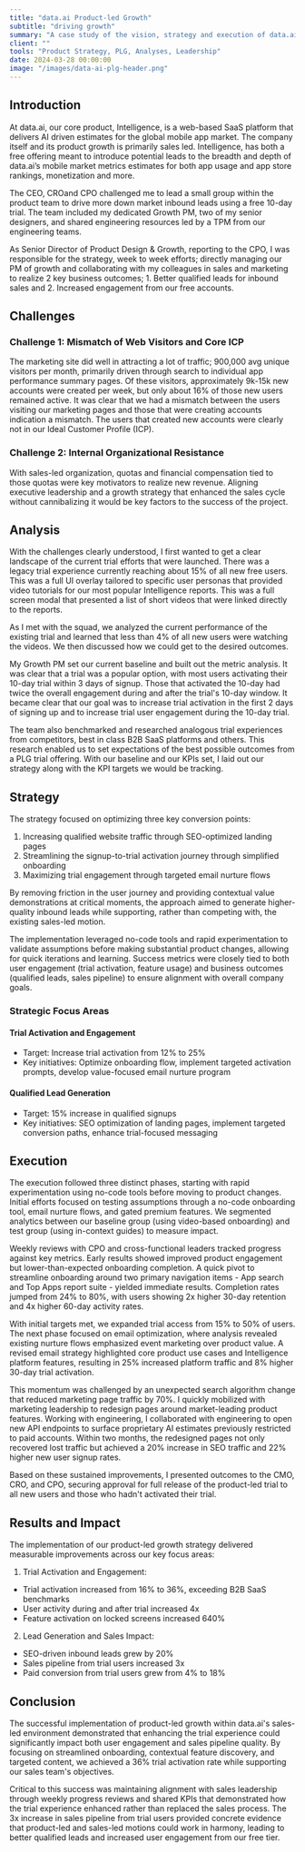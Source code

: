 ```yaml
---
title: "data.ai Product-led Growth"
subtitle: "driving growth"
summary: "A case study of the vision, strategy and execution of data.ai product-led growth initiatives"
client: ""
tools: "Product Strategy, PLG, Analyses, Leadership"
date: 2024-03-28 00:00:00
image: "/images/data-ai-plg-header.png"
---
```


## Introduction

At data.ai, our core product, Intelligence, is a web-based SaaS platform that delivers AI driven estimates for the global mobile app market. The company itself and its product growth is primarily sales led. Intelligence, has both a free offering meant to introduce potential leads to the breadth and depth of data.ai’s mobile market metrics estimates for both app usage and app store rankings, monetization and more. 

The CEO, CROand CPO challenged me to lead a small group within the product team to drive more down market inbound leads using a free 10-day trial. The team included my dedicated Growth PM, two of my senior designers, and shared engineering resources led by a TPM from our engineering teams.

As Senior Director of Product Design & Growth, reporting to the CPO, I was responsible for the strategy, week to week efforts; directly managing our PM of growth and collaborating with my colleagues in sales and marketing to realize 2 key business outcomes; 1. Better qualified leads for inbound sales and 2. Increased engagement from our free accounts.


## Challenges

### Challenge 1: Mismatch of Web Visitors and Core ICP
The marketing site did well in attracting a lot of traffic; 900,000 avg unique visitors per month, primarily driven through search to individual app performance summary pages. Of these visitors, approximately 9k-15k new accounts were created per week, but only about 16% of those new users remained active. It was clear that we had a mismatch between the users visiting our marketing pages and those that were creating accounts indication a mismatch. The users that created new accounts were clearly not in our Ideal Customer Profile (ICP).

### Challenge 2: Internal Organizational Resistance
With sales-led organization, quotas and financial compensation tied to those quotas were key motivators to realize new revenue. Aligning executive leadership and a growth strategy that enhanced the sales cycle without cannibalizing it would be key factors to the success of the project.

## Analysis

With the challenges clearly understood, I first wanted to get a clear landscape of the current trial efforts that were launched. There was a legacy trial experience currently reaching about 15% of all new free users. This was a full UI overlay tailored to specific user personas that provided video tutorials for our most popular Intelligence reports. This was a full screen modal that presented a list of short videos that were linked directly to the reports.

As I met with the squad, we analyzed the current performance of the existing trial and learned that less than 4% of all new users were watching the videos. We then discussed how we could get to the desired outcomes.

My Growth PM set our current baseline and built out the metric analysis. It was clear that a trial was a popular option, with most users activating their 10-day trial within 3 days of signup. Those that activated the 10-day had twice the overall engagement during and after the trial's 10-day window. It became clear that our goal was to increase trial activation in the first 2 days of signing up and to increase trial user engagement during the 10-day trial.

The team also benchmarked and researched analogous trial experiences from competitors, best in class B2B SaaS platforms and others. This research enabled us to set expectations of the best possible outcomes from a PLG trial offering. With our baseline and our KPIs set, I laid out our strategy along with the KPI targets we would be tracking. 

## Strategy

The strategy focused on optimizing three key conversion points:
1. Increasing qualified website traffic through SEO-optimized landing pages
2. Streamlining the signup-to-trial activation journey through simplified onboarding
3. Maximizing trial engagement through targeted email nurture flows

By removing friction in the user journey and providing contextual value demonstrations at critical moments, the approach aimed to generate higher-quality inbound leads while supporting, rather than competing with, the existing sales-led motion. 

The implementation leveraged no-code tools and rapid experimentation to validate assumptions before making substantial product changes, allowing for quick iterations and learning. Success metrics were closely tied to both user engagement (trial activation, feature usage) and business outcomes (qualified leads, sales pipeline) to ensure alignment with overall company goals.

### Strategic Focus Areas
#### Trial Activation and Engagement
* Target: Increase trial activation from 12% to 25%
* Key initiatives: Optimize onboarding flow, implement targeted activation prompts, develop value-focused email nurture program

#### Qualified Lead Generation
* Target: 15% increase in qualified signups
* Key initiatives: SEO optimization of landing pages, implement targeted conversion paths, enhance trial-focused messaging


## Execution

The execution followed three distinct phases, starting with rapid experimentation using no-code tools before moving to product changes. Initial efforts focused on testing assumptions through a no-code onboarding tool, email nurture flows, and gated premium features. We segmented analytics between our baseline group (using video-based onboarding) and test group (using in-context guides) to measure impact.

Weekly reviews with CPO and cross-functional leaders tracked progress against key metrics. Early results showed improved product engagement but lower-than-expected onboarding completion. A quick pivot to streamline onboarding around two primary navigation items - App search and Top Apps report suite - yielded immediate results. Completion rates jumped from 24% to 80%, with users showing 2x higher 30-day retention and 4x higher 60-day activity rates.

With initial targets met, we expanded trial access from 15% to 50% of users. The next phase focused on email optimization, where analysis revealed existing nurture flows emphasized event marketing over product value. A revised email strategy highlighted core product use cases and Intelligence platform features, resulting in 25% increased platform traffic and 8% higher 30-day trial activation.

This momentum was challenged by an unexpected search algorithm change that reduced marketing page traffic by 70%. I quickly mobilized with marketing leadership to redesign pages around market-leading product features. Working with engineering, I collaborated with engineering to open new API endpoints to surface proprietary AI estimates previously restricted to paid accounts. Within two months, the redesigned pages not only recovered lost traffic but achieved a 20% increase in SEO traffic and 22% higher new user signup rates.

Based on these sustained improvements, I presented outcomes to the CMO, CRO, and CPO, securing approval for full release of the product-led trial to all new users and those who hadn't activated their trial.

## Results and Impact

The implementation of our product-led growth strategy delivered measurable improvements across our key focus areas: 
1. Trial Activation and Engagement: 
* Trial activation increased from 16% to 36%, exceeding B2B SaaS benchmarks
* User activity during and after trial increased 4x 
* Feature activation on locked screens increased 640% 
2. Lead Generation and Sales Impact: 
* SEO-driven inbound leads grew by 20%
* Sales pipeline from trial users increased 3x
* Paid conversion from trial users grew from 4% to 18%


## Conclusion

The successful implementation of product-led growth within data.ai's sales-led environment demonstrated that enhancing the trial experience could significantly impact both user engagement and sales pipeline quality. By focusing on streamlined onboarding, contextual feature discovery, and targeted content, we achieved a 36% trial activation rate while supporting our sales team's objectives. 

Critical to this success was maintaining alignment with sales leadership through weekly progress reviews and shared KPIs that demonstrated how the trial experience enhanced rather than replaced the sales process. The 3x increase in sales pipeline from trial users provided concrete evidence that product-led and sales-led motions could work in harmony, leading to better qualified leads and increased user engagement from our free tier.

